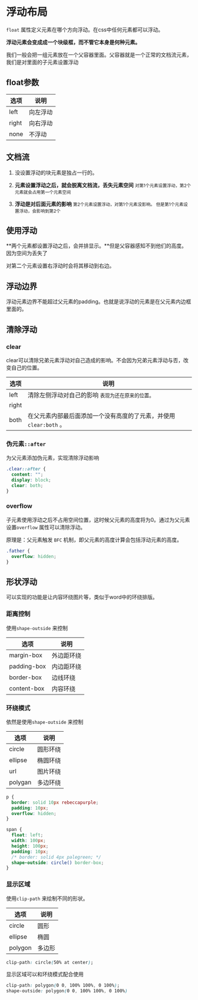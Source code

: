 # 浮动布局

`float` 属性定义元素在哪个方向浮动。在css中任何元素都可以浮动。

**浮动元素会变成成一个块级框，而不管它本身是何种元素。**

我们一般会把一组元素放在一个父容器里面。父容器就是一个正常的文档流元素，我们是对里面的子元素设置浮动



## float参数

| 选项  | 说明     |
| ----- | -------- |
| left  | 向左浮动 |
| right | 向右浮动 |
| none  | 不浮动   |



## 文档流

1. 没设置浮动的块元素是独占一行的。

2. **元素设置浮动之后，就会脱离文档流，丢失元素空间** <small>对第1个元素设置浮动，第2个元素就会占用第一个元素空间</small>

3. **浮动是对后面元素的影响** <small>第2个元素设置浮动，对第1个元素没影响。 但是第1个元素设置浮动，会影响到第2个</small>



## 使用浮动

**两个元素都设置浮动之后，会并排显示。**但是父容器感知不到他们的高度。因为空间为丢失了

对第二个元素设置右浮动时会将其移动到右边。



## 浮动边界

浮动元素边界不能超过父元素的padding。也就是说浮动的元素是在父元素内边框里面的。



## 清除浮动

### clear

clear可以清除兄弟元素浮动对自己造成的影响。不会因为兄弟元素浮动与否，改变自己的位置。

| 选项  | 说明                                                         |
| ----- | ------------------------------------------------------------ |
| left  | 清除左侧浮动对自己的影响 <small>表现为还在原来的位置。</small> |
| right |                                                              |
| both  | 在父元素内部最后面添加一个没有高度的了元素，并使用`clear:both` 。 |



### 伪元素`::after`

为父元素添加伪元素，实现清除浮动影响

```css
.clear::after {
  content: "";
  display: block;
  clear: both;
}
```



### overflow

子元素使用浮动之后不占用空间位置，这时候父元素的高度将为0。通过为父元素设置`overflow` 属性可以清除浮动。

原理是：父元素触发 `BFC` 机制，即父元素的高度计算会包括浮动元素的高度。

```css
.father {
  overflow: hidden;
}
```



## 形状浮动

可以实现的功能是让内容环绕图片等，类似于word中的环绕排版。



### 距离控制

使用`shape-outside` 来控制

| 选项        | 说明       |
| ----------- | ---------- |
| margin-box  | 外边距环绕 |
| padding-box | 内边距环绕 |
| border-box  | 边线环绕   |
| content-box | 内容环绕   |



### 环绕模式

依然是使用`shape-outside` 来控制

| 选项    | 说明     |
| ------- | -------- |
| circle  | 圆形环绕 |
| ellipse | 椭圆环绕 |
| url     | 图片环绕 |
| polygan | 多边环绕 |

```css
p {
  border: solid 10px rebeccapurple;
  padding: 10px;
  overflow: hidden;
}

span {
  float: left;
  width: 100px;
  height: 100px;
  padding: 10px;
  /* border: solid 4px palegreen; */
  shape-outside: circle() border-box;
}
```



### 显示区域

使用`clip-path` 来绘制不同的形状。

| 选项     | 说明   |
| ------- | ------|
| circle  | 圆形   |
| ellipse | 椭圆   |
| polygon | 多边形 |

```css
clip-path: circle(50% at center);
```



显示区域可以和环绕模式配合使用

```css
clip-path: polygon(0 0, 100% 100%, 0 100%);
shape-outside: polygon(0 0, 100% 100%, 0 100%)
```

